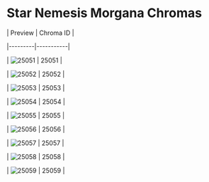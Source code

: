 # Star Nemesis Morgana Chromas


| Preview | Chroma ID |

|---------|-----------|

| ![25051](https://raw.communitydragon.org/latest/plugins/rcp-be-lol-game-data/global/default/v1/champion-chroma-images/25/25051.png) | 25051 |

| ![25052](https://raw.communitydragon.org/latest/plugins/rcp-be-lol-game-data/global/default/v1/champion-chroma-images/25/25052.png) | 25052 |

| ![25053](https://raw.communitydragon.org/latest/plugins/rcp-be-lol-game-data/global/default/v1/champion-chroma-images/25/25053.png) | 25053 |

| ![25054](https://raw.communitydragon.org/latest/plugins/rcp-be-lol-game-data/global/default/v1/champion-chroma-images/25/25054.png) | 25054 |

| ![25055](https://raw.communitydragon.org/latest/plugins/rcp-be-lol-game-data/global/default/v1/champion-chroma-images/25/25055.png) | 25055 |

| ![25056](https://raw.communitydragon.org/latest/plugins/rcp-be-lol-game-data/global/default/v1/champion-chroma-images/25/25056.png) | 25056 |

| ![25057](https://raw.communitydragon.org/latest/plugins/rcp-be-lol-game-data/global/default/v1/champion-chroma-images/25/25057.png) | 25057 |

| ![25058](https://raw.communitydragon.org/latest/plugins/rcp-be-lol-game-data/global/default/v1/champion-chroma-images/25/25058.png) | 25058 |

| ![25059](https://raw.communitydragon.org/latest/plugins/rcp-be-lol-game-data/global/default/v1/champion-chroma-images/25/25059.png) | 25059 |